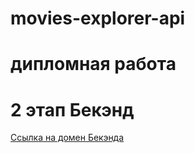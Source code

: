 # movies-explorer-api
# дипломная работа 
# 2 этап Бекэнд
[Ссылка на домен Бекэнда](https://api.arkel.students.nomoredomains.sbs/)
